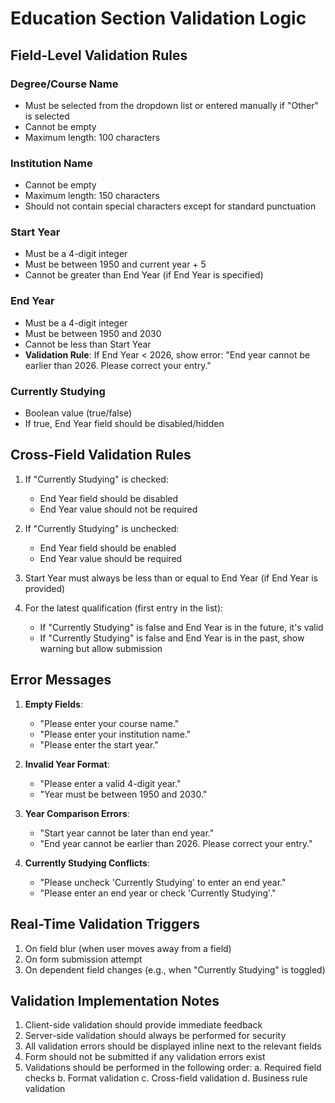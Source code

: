 # Education Section Validation Logic

## Field-Level Validation Rules

### Degree/Course Name
- Must be selected from the dropdown list or entered manually if "Other" is selected
- Cannot be empty
- Maximum length: 100 characters

### Institution Name
- Cannot be empty
- Maximum length: 150 characters
- Should not contain special characters except for standard punctuation

### Start Year
- Must be a 4-digit integer
- Must be between 1950 and current year + 5
- Cannot be greater than End Year (if End Year is specified)

### End Year
- Must be a 4-digit integer
- Must be between 1950 and 2030
- Cannot be less than Start Year
- **Validation Rule**: If End Year < 2026, show error: "End year cannot be earlier than 2026. Please correct your entry."

### Currently Studying
- Boolean value (true/false)
- If true, End Year field should be disabled/hidden

## Cross-Field Validation Rules

1. If "Currently Studying" is checked:
   - End Year field should be disabled
   - End Year value should not be required

2. If "Currently Studying" is unchecked:
   - End Year field should be enabled
   - End Year value should be required

3. Start Year must always be less than or equal to End Year (if End Year is provided)

4. For the latest qualification (first entry in the list):
   - If "Currently Studying" is false and End Year is in the future, it's valid
   - If "Currently Studying" is false and End Year is in the past, show warning but allow submission

## Error Messages

1. **Empty Fields**:
   - "Please enter your course name."
   - "Please enter your institution name."
   - "Please enter the start year."

2. **Invalid Year Format**:
   - "Please enter a valid 4-digit year."
   - "Year must be between 1950 and 2030."

3. **Year Comparison Errors**:
   - "Start year cannot be later than end year."
   - "End year cannot be earlier than 2026. Please correct your entry."

4. **Currently Studying Conflicts**:
   - "Please uncheck 'Currently Studying' to enter an end year."
   - "Please enter an end year or check 'Currently Studying'."

## Real-Time Validation Triggers

1. On field blur (when user moves away from a field)
2. On form submission attempt
3. On dependent field changes (e.g., when "Currently Studying" is toggled)

## Validation Implementation Notes

1. Client-side validation should provide immediate feedback
2. Server-side validation should always be performed for security
3. All validation errors should be displayed inline next to the relevant fields
4. Form should not be submitted if any validation errors exist
5. Validations should be performed in the following order:
   a. Required field checks
   b. Format validation
   c. Cross-field validation
   d. Business rule validation